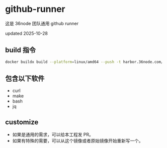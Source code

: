 # github-runner

这是 36node 团队通用 github runner

updated 2025-10-28

## build 指令

```sh
docker buildx build --platform=linux/amd64 --push -t harbor.36node.com/common/actions-runner:latest .
```

## 包含以下软件

- curl
- make
- bash
- jq

## customize

- 如果是通用的需求，可以给本工程发 PR。
- 如果有特殊的需要，可以从这个镜像或者原始镜像开始重新写一个。
